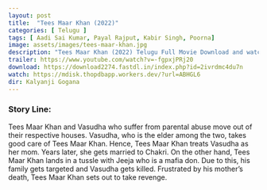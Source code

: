 ```yaml
---
layout: post
title:  "Tees Maar Khan (2022)"
categories: [ Telugu ]
tags: [ Aadi Sai Kumar, Payal Rajput, Kabir Singh, Poorna]
image: assets/images/tees-maar-khan.jpg
description: "Tees Maar Khan (2022) Telugu Full Movie Download and watch online 720p low file size 500 mb."
trailer: https://www.youtube.com/watch?v=-fgpxjPRj20
download: https://download2274.fastdl.in/index.php?id=2ivrdmc4du7n
watch: https://mdisk.thopdbapp.workers.dev/?url=ABHGL6
dir: Kalyanji Gogana
---
```


### Story Line:
Tees Maar Khan and Vasudha who suffer from parental abuse move out of their respective houses. Vasudha, who is the elder among the two, takes good care of Tees Maar Khan. Hence, Tees Maar Khan treats Vasudha as her mom. Years later, she gets married to Chakri. On the other hand, Tees Maar Khan lands in a tussle with Jeeja who is a mafia don. Due to this, his family gets targeted and Vasudha gets killed. Frustrated by his mother’s death, Tees Maar Khan sets out to take revenge.



